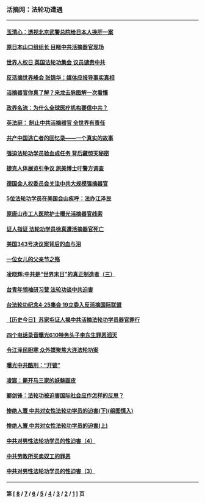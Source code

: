 ### 活摘网：法轮功遭遇
---
#### [玉清心：透视北京武警总院给日本人换肝一案](../../pages/nf5881/n13771978.md?02110430) 
#### [原日本山口组组长 目睹中共活摘器官现场](../../pages/nf5881/n13767360.md?02110430) 
#### [世界人权日 英国法轮功集会 议员谴责中共](../../pages/nf5881/n13431763.md?02110430) 
#### [反活摘世界峰会 张锦华：媒体应报导事实真相](../../pages/nf5881/n13278502.md?02110430) 
#### [活摘器官你真了解？来龙去脉图解一次看懂](../../pages/nf5881/n13013820.md?02110430) 
#### [政界名流：为什么全球医疗机构要信中共？](../../pages/nf5881/n11945479.md?02110430) 
#### [英法庭： 制止中共活摘器官 全世界有责任](../../pages/nf5881/n11330691.md?02110430) 
#### [共产中国逃亡者的回忆录——一个真实的故事](../../pages/nf5881/n10918649.md?02110430) 
#### [强迫法轮功学员验血成任务 背后藏惊天秘密](../../pages/nf5881/n4252384.md?02110430) 
#### [捷克人体展览引争议 旅美博士吁警方调查](../../pages/nf5881/n9429187.md?02110430) 
#### [德国会人权委员会关注中共大规模强摘器官](../../pages/nf5881/n8418950.md?02110430) 
#### [5位法轮功学员在美国会山疾呼：法办江泽民](../../pages/nf5881/n8101519.md?02110430) 
#### [原唐山市工人医院护士曝光活摘器官线索](../../pages/nf5881/n8076384.md?02110430) 
#### [证人指证 法轮功学员徐真遭活摘器官死亡](../../pages/nf5881/n8042467.md?02110430) 
#### [美国343号决议案背后的血与泪](../../pages/nf5881/n8020684.md?02110430) 
#### [一位女儿的父亲节之殇](../../pages/nf5881/n8014122.md?02110430) 
#### [凌晓辉:中共是“世界末日”的真正制造者（三）](../../pages/nf5881/n4210333.md?02110430) 
#### [台青年领袖研习营 法轮功谈中共迫害](../../pages/nf5881/n4141857.md?02110430) 
#### [台法轮功纪念4‧25集会 19立委入反活摘国际联盟](../../pages/nf5881/n4141821.md?02110430) 
#### [【历史今日】苏家屯证人揭中共活摘法轮功学员器官罪行](../../pages/nf5881/n4135912.md?02110430) 
#### [四个电话录音曝光610特务头子李东生罪恶滔天](../../pages/nf5881/n4040060.md?02110430) 
#### [令江泽民胆寒 众外媒聚焦大连法轮功案](../../pages/nf5881/n3932671.md?02110430) 
#### [曝光中共酷刑：“开锁”](../../pages/nf5881/n3889373.md?02110430) 
#### [凌宸：撕开马三家的妖魅画皮](../../pages/nf5881/n3849369.md?02110430) 
#### [郦剑锋：法轮功被迫害国际社会应作怎样的反思？](../../pages/nf5881/n3824560.md?02110430) 
#### [惨绝人寰 中共对女性法轮功学员的迫害(下)(组图慎入)](../../pages/nf5881/n3816285.md?02110430) 
#### [惨绝人寰 中共对女性法轮功学员的迫害(上)](../../pages/nf5881/n3815374.md?02110430) 
#### [中共对男性法轮功学员的性迫害（4）](../../pages/nf5881/n3769144.md?02110430) 
#### [中共劳教所买卖奴工的罪恶](../../pages/nf5881/n3769378.md?02110430) 
#### [中共对男性法轮功学员的性迫害（3）](../../pages/nf5881/n3768231.md?02110430) 

---
#### 第 [ [8](./8.md?02110430) / [7](./7.md?02110430) / [6](./6.md?02110430) / [5](./5.md?02110430) / [4](./4.md?02110430) / [3](./3.md?02110430) / [2](./2.md?02110430) / [1](./1.md?02110430) ] 页
